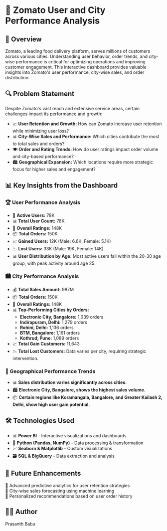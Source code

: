 # 🚀 Zomato User and City Performance Analysis

## 📌 Overview
Zomato, a leading food delivery platform, serves millions of customers across various cities. Understanding user behavior, order trends, and city-wise performance is critical for optimizing operations and improving customer engagement. This interactive dashboard provides valuable insights into Zomato's user performance, city-wise sales, and order distribution.

## 🔍 Problem Statement
Despite Zomato's vast reach and extensive service areas, certain challenges impact its performance and growth:
- 📈 **User Retention and Growth:** How can Zomato increase user retention while minimizing user loss?
- 📊 **City-Wise Sales and Performance:** Which cities contribute the most to total sales and orders?
- 🍽️ **Order and Rating Trends:** How do user ratings impact order volume and city-based performance?
- 🏙️ **Geographical Expansion:** Which locations require more strategic focus for higher sales and engagement?

## 📊 Key Insights from the Dashboard

### 🏆 **User Performance Analysis**
- 👥 **Active Users:** 78K
- 📊 **Total User Count:** 78K
- 🌟 **Overall Ratings:** 148K
- 📦 **Total Orders:** 150K
- 📈 **Gained Users:** 12K (Male: 6.6K, Female: 5.1K)
- 📉 **Lost Users:** 33K (Male: 19K, Female: 14K)
- 📊 **User Distribution by Age:** Most active users fall within the 20-30 age group, with peak activity around age 25.

### 🏙️ **City Performance Analysis**
- 💰 **Total Sales Amount:** 987M
- 📦 **Total Orders:** 150K
- 🌟 **Overall Ratings:** 148K
- 📊 **Top-Performing Cities by Orders:**
  - **Electronic City, Bangalore:** 1,039 orders
  - **Indirapuram, Delhi:** 1,279 orders
  - **Rohini, Delhi:** 1,136 orders
  - **BTM, Bangalore:** 1,161 orders
  - **Kothrud, Pune:** 1,089 orders
- 📈 **Total Gain Customers:** 11,643
- 📉 **Total Lost Customers:** Data varies per city, requiring strategic intervention.

### 📍 **Geographical Performance Trends**
- 📊 **Sales distribution varies significantly across cities.**
- 🏙️ **Electronic City, Bangalore, shows the highest sales volume.**
- 📦 **Certain regions like Koramangala, Bangalore, and Greater Kailash 2, Delhi, show high user gain potential.**

## 🛠️ Technologies Used
- 📊 **Power BI** - Interactive visualizations and dashboards
- 🐍 **Python (Pandas, NumPy)** - Data processing & transformation
- 📈 **Seaborn & Matplotlib** - Custom visualizations
- 🗃️ **SQL & BigQuery** - Data extraction and analysis

## 🚀 Future Enhancements
🔹 Advanced predictive analytics for user retention strategies  
🔹 City-wise sales forecasting using machine learning  
🔹 Personalized recommendations based on user order history  

## 👨‍💻 Author
Prasanth Babu

